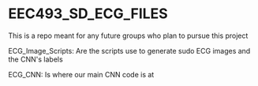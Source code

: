 # EEC493_SD_ECG_FILES

This is a repo meant for any future groups who plan to pursue this project

ECG_Image_Scripts: Are the scripts use to generate sudo ECG images and the CNN's labels

ECG_CNN: Is where our main CNN code is at
